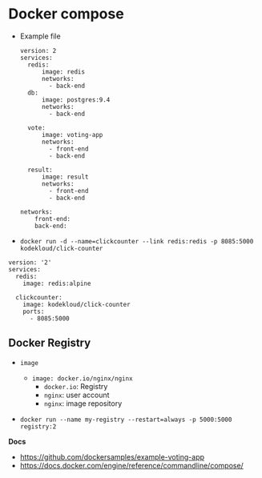 # Docker compose
- Example file
  ```
  version: 2
  services: 
    redis:
        image: redis
        networks:
          - back-end
    db: 
        image: postgres:9.4
        networks: 
          - back-end

    vote:
        image: voting-app
        networks:
          - front-end
          - back-end

    result:
        image: result
        networks:
          - front-end
          - back-end

  networks:
      front-end:
      back-end:
  ```

- `docker run -d --name=clickcounter --link redis:redis -p 8085:5000 kodekloud/click-counter`

```
version: '2'
services:
  redis:
    image: redis:alpine

  clickcounter:
    image: kodekloud/click-counter
    ports:
      - 8085:5000
```

## Docker Registry
- `image`
  + `image: docker.io/nginx/nginx`
    + `docker.io`: Registry
    + `nginx`: user account
    + `nginx`: image repository

- `docker run --name my-registry --restart=always -p 5000:5000 registry:2`

__Docs__
- https://github.com/dockersamples/example-voting-app
- https://docs.docker.com/engine/reference/commandline/compose/

